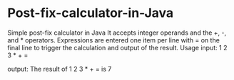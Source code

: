 # Post-fix-calculator-in-Java

Simple post-fix calculator in Java
It accepts integer operands and the +, -, and * operators. Expressions are entered one item per line with = on the final line to trigger the calculation and output of the result. 
Usage
input:
1 2 3 * + =

output:
The result of 1 2 3 * + = is 7
